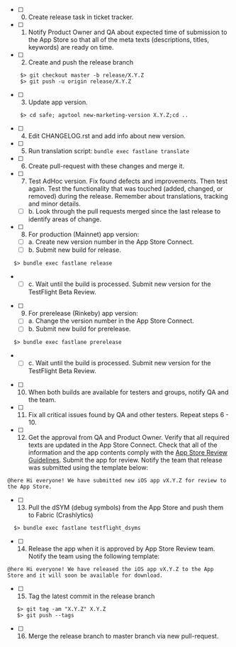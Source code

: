 - [ ] 0. Create release task in ticket tracker.
- [ ] 1. Notify Product Owner and QA about expected time of submission to the App Store
so that all of the meta texts (descriptions, titles, keywords) are ready on time.
- [ ] 2. Create and push the release branch

```
    $> git checkout master -b release/X.Y.Z
    $> git push -u origin release/X.Y.Z
```

- [ ] 3. Update app version.

```
    $> cd safe; agvtool new-marketing-version X.Y.Z;cd ..
```

- [ ] 4. Edit CHANGELOG.rst and add info about new version.

- [ ] 5. Run translation script: `bundle exec fastlane translate`

- [ ] 6. Create pull-request with these changes and merge it.

- [ ] 7. Test AdHoc version. Fix found defects and improvements. Then test again. Test the functionality that was touched (added, changed, or removed) during the release. Remember about translations, tracking and minor details.

  - [ ] b. Look through the pull requests merged since the last release to identify areas of change.

- [ ] 8. For production (Mainnet) app version:

  - [ ] a. Create new version number in the App Store Connect.
  - [ ] b. Submit new build for release.

```
  $> bundle exec fastlane release
```
- 
  - [ ] c. Wait until the build is processed. Submit new version for the TestFlight Beta Review.

- [ ] 9. For prerelease (Rinkeby) app version:

  - [ ] a. Change the version number in the App Store Connect.
  - [ ] b. Submit new build for prerelease. 

```
  $> bundle exec fastlane prerelease
```
- 
  - [ ] c. Wait until the build is processed. Submit new version for the TestFlight Beta Review.

- [ ] 10. When both builds are available for testers and groups, notify QA and the team.
- [ ] 11. Fix all critical issues found by QA and other testers. Repeat steps 6 - 10.
- [ ] 12. Get the approval from QA and Product Owner. 
  Verify that all required texts are updated in the App Store Connect. 
  Check that all of the information and the app contents
  comply with the [App Store Review Guidelines](https://developer.apple.com/app-store/review/guidelines/).
  Submit the app for review. Notify the team that release was submitted using the template below:

```
@here Hi everyone! We have submitted new iOS app vX.Y.Z for review to the App Store.
```

- [ ] 13. Pull the dSYM (debug symbols) from the App Store and push them to Fabric (Crashlytics)

```
  $> bundle exec fastlane testflight_dsyms
```

- [ ] 14. Release the app when it is approved by App Store Review team. Notify the team using the following template:

```
@here Hi everyone! We have released the iOS app vX.Y.Z to the App Store and it will soon be available for download.
```

- [ ] 15. Tag the latest commit in the release branch

```
   $> git tag -am "X.Y.Z" X.Y.Z
   $> git push --tags
```

- [ ] 16. Merge the release branch to master branch via new pull-request.
